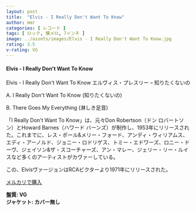 ```yaml
---
layout: post
title:  "Elvis - I Really Don't Want To Know"
author: mmr
categories: [ レコード ]
tags: [ ロック, 懐メロ, 7インチ ]
image: ../assets/images/Elvis - I Really Don't Want To Know.jpg
rating: 3.5
v-rating: VG
---
```


#### Elvis - I Really Don't Want To Know

Elvis - I Really Don't Want To Know
エルヴィス・プレスリー – 知りたくないの

A. I Really Don't Want To Know (知りたくないの)

B. There Goes My Everything (淋しき足音)

「I Really Don't Want To Know」は、元々Don Robertson（ドン ロバートソン）とHoward Barnes（ハワード バーンズ）が制作し、1953年にリリースされた。これまでに、レス・ポール&メリー・フォード、アンディ・ウィリアムス、エディ・アーノルド、ジョニー・ロドリゲス、トミー・エドワーズ、ロニー・ドーヴ、ジェイソン&ザ・スコーチャーズ、アン・マレー、ジェリー・リー・ルイスなど多くのアーティストがカヴァーしている。

この、ElvisヴァージョンはRCAビクターより1971年にリリースされた。

[メルカリで購入](https://jp.mercari.com/item/m68783698099?afid=6142608987)

<div class="mt-4 mb-4 d-flex align-items-center">
<strong class="mr-1">盤質: VG</strong>
</div>
<div class="mt-4 mb-4 d-flex align-items-center">
<strong class="mr-1">ジャケット: カバー無し</strong>
</div>

